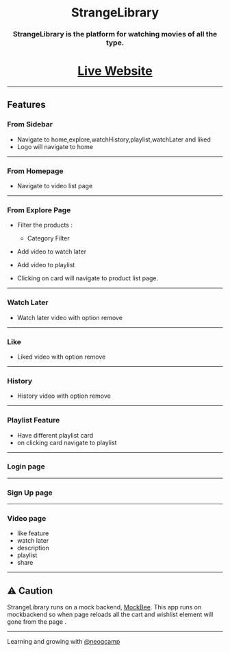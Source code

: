 <div align="center">
  
#  StrangeLibrary

### StrangeLibrary is the platform for watching movies of all the type.
 
 


  
# [Live Website](https://strangelibrary.netlify.app/)
  
</div>

--- 





## Features 

### From Sidebar

- Navigate to home,explore,watchHistory,playlist,watchLater and liked
- Logo will navigate to home

---

### From Homepage

-  Navigate to video list page 

--- 

### From Explore Page 

- Filter the products : 
  
   - Category Filter

- Add video to watch later
- Add video to playlist 
- Clicking on card will navigate to product list page.

---

### Watch Later
- Watch later video with option remove

---
### Like
- Liked video with option remove

---
### History
- History video with option remove

---

### Playlist Feature 

- Have different playlist card
- on clicking card navigate to playlist

---

### Login page

---

### Sign Up page

---

### Video page 

- like feature
- watch later 
- description
- playlist
- share

---

## ⚠️ Caution

StrangeLibrary runs on a mock backend, [MockBee](https://mockbee.netlify.app/). This app runs on mockbackend so when page reloads all the cart and wishlist element will gone from the page .

---

Learning and growing with [@neogcamp](https://github.com/neogcamp)
